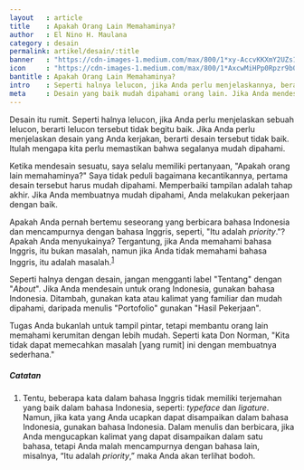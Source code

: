 ```yaml
---
layout   : article
title    : Apakah Orang Lain Memahaminya?
author   : El Nino H. Maulana
category : desain
permalink: artikel/desain/:title
banner   : "https://cdn-images-1.medium.com/max/800/1*xy-AccvKKXmY2UZs1vKAuA.png"
icon     : "https://cdn-images-1.medium.com/max/800/1*AxcwMiHPp0Rpzr9b05WeIw.png"
bantitle : Apakah Orang Lain Memahaminya?
intro    : Seperti halnya lelucon, jika Anda perlu menjelaskannya, berarti lelucon tersebut tidak begitu baik. Jika Anda perlu menjelaskan desain yang Anda kerjakan, berarti desain tersebut tidak baik.
meta     : Desain yang baik mudah dipahami orang lain. Jika Anda mendesain sesuatu yang mudah dipahami, Anda melakukan pekerjaan dengan baik.
---
```


Desain itu rumit. Seperti halnya lelucon, jika Anda perlu menjelaskan sebuah lelucon, berarti lelucon tersebut tidak begitu baik. Jika Anda perlu menjelaskan desain yang Anda kerjakan, berarti desain tersebut tidak baik. Itulah mengapa kita perlu memastikan bahwa segalanya mudah dipahami.

Ketika mendesain sesuatu, saya selalu memiliki pertanyaan, "Apakah orang lain memahaminya?" Saya tidak peduli bagaimana kecantikannya, pertama desain tersebut harus mudah dipahami. Memperbaiki tampilan adalah tahap akhir. Jika Anda membuatnya mudah dipahami, Anda melakukan pekerjaan dengan baik.

Apakah Anda pernah bertemu seseorang yang berbicara bahasa Indonesia dan mencampurnya dengan bahasa Inggris, seperti, "Itu adalah *priority*."? Apakah Anda menyukainya? Tergantung, jika Anda memahami bahasa Inggris, itu bukan masalah, namun jika Anda tidak memahami bahasa Inggris, itu adalah masalah.<sup><a href="#fn:1" title="Catatan Nr.1">1</a></sup>

Seperti halnya dengan desain, jangan mengganti label "Tentang" dengan "*About*". Jika Anda mendesain untuk orang Indonesia, gunakan bahasa Indonesia. Ditambah, gunakan kata atau kalimat yang familiar dan mudah dipahami, daripada menulis "Portofolio" gunakan "Hasil Pekerjaan".

Tugas Anda bukanlah untuk tampil pintar, tetapi membantu orang lain memahami kerumitan dengan lebih mudah. Seperti kata Don Norman, "Kita tidak dapat memecahkan masalah [yang rumit] ini dengan membuatnya sederhana."

##### Catatan

<ol>
    <li id="fn:1">
        Tentu, beberapa kata dalam bahasa Inggris tidak memiliki terjemahan yang baik dalam bahasa Indonesia, seperti: <em>typeface</em> dan <em>ligature</em>. Namun, jika kata yang Anda ucapkan dapat disampaikan dalam bahasa Indonesia, gunakan bahasa Indonesia. Dalam menulis dan berbicara, jika Anda mengucapkan kalimat yang dapat disampaikan dalam satu bahasa, tetapi Anda malah mencampurnya dengan bahasa lain, misalnya, &ldquo;Itu adalah <em>priority</em>,&rdquo; maka Anda akan terlihat bodoh.
    </li>
</ol>
